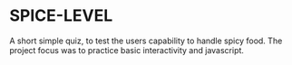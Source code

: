 # SPICE-LEVEL
 A short simple quiz, to test the users capability to handle spicy food. The project focus was to practice basic interactivity and javascript.
